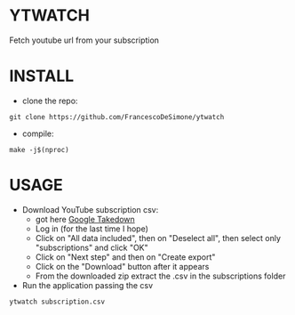 # YTWATCH

Fetch youtube url from your subscription

# INSTALL

 - clone the repo:

  ```git clone https://github.com/FrancescoDeSimone/ytwatch```

 - compile:

  ```make -j$(nproc)```

# USAGE

 - Download YouTube subscription csv:
   - got here [Google Takedown](https://takeout.google.com/takeout/custom/youtube)
   - Log in (for the last time I hope)
   - Click on "All data included", then on "Deselect all", then select only "subscriptions" and click "OK"
   - Click on "Next step" and then on "Create export"
   - Click on the "Download" button after it appears
   - From the downloaded zip extract the .csv in the subscriptions folder
 - Run the application passing the csv

  ```ytwatch subscription.csv```


